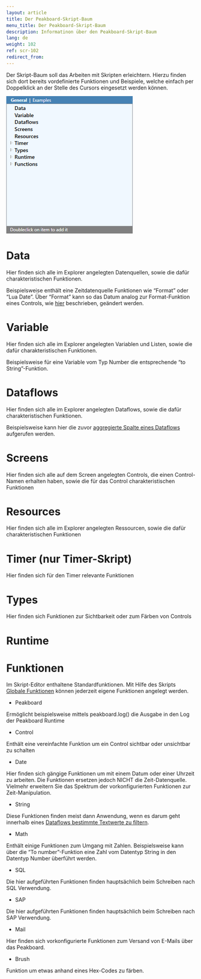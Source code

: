 ```yaml
---
layout: article
title: Der Peakboard-Skript-Baum
menu_title: Der Peakboard-Skript-Baum
description: Informatinon über den Peakboard-Skript-Baum
lang: de
weight: 102
ref: scr-102
redirect_from:
---
```


Der Skript-Baum soll das Arbeiten mit Skripten erleichtern. Hierzu finden sich dort bereits vordefinierte Funktionen und Beispiele, welche einfach per Doppelklick an der Stelle des Cursors eingesetzt werden können.

![image01](/assets/images/scripting/tree/tree01.png)

# Data

Hier finden sich alle im Explorer angelegten Datenquellen, sowie die dafür charakteristischen Funktionen.

Beispielsweise enthält eine Zeitdatenquelle Funktionen wie “Format” oder “Lua Date”. Über “Format” kann so das Datum analog zur Format-Funktion eines Controls, wie [hier](/data_sources/de-datum-und-uhrzeit.html) beschrieben, geändert werden.

# Variable

Hier finden sich alle im Explorer angelegten Variablen und Listen, sowie die dafür charakteristischen Funktionen. 

Beispielsweise für eine Variable vom Typ Number die entsprechende “to String”-Funktion.

# Dataflows

Hier finden sich alle im Explorer angelegten Dataflows, sowie die dafür charakteristischen Funktionen.

Beispielsweise kann hier die zuvor [aggregierte Spalte eines Dataflows](/dataflows/de-daten-aggregerien.html) aufgerufen werden.

# Screens

Hier finden sich alle auf dem Screen angelegten Controls, die einen Control-Namen erhalten haben, sowie die für das Control charakteristischen Funktionen

# Resources

Hier finden sich alle im Explorer angelegten Ressourcen, sowie die dafür charakteristischen Funktionen

# Timer (nur Timer-Skript)

Hier finden sich für den Timer relevante Funktionen

# Types

Hier finden sich Funktionen zur Sichtbarkeit oder zum Färben von Controls

# Runtime

# Funktionen

Im Skript-Editor enthaltene Standardfunktionen. Mit Hilfe des Skripts [Globale Funktionen](/scripting/de-function.html) können jederzeit eigene Funktionen angelegt werden.

* Peakboard

Ermöglicht beispielsweise mittels peakboard.log() die Ausgabe in den Log der Peakboard Runtime

* Control

Enthält eine vereinfachte Funktion um ein Control sichtbar oder unsichtbar zu schalten

* Date

Hier finden sich gängige Funktionen um mit einem Datum oder einer Uhrzeit zu arbeiten. Die Funktionen ersetzen jedoch NICHT die Zeit-Datenquelle. Vielmehr erweitern Sie das Spektrum der vorkonfigurierten Funktionen zur Zeit-Manipulation. 

* String

Diese Funktionen finden meist dann Anwendung, wenn es darum geht innerhalb eines [Dataflows bestimmte Textwerte zu filtern](/dataflows/de-daten-filtern.html).

* Math

Enthält einige Funktionen zum Umgang mit Zahlen. Beispielsweise kann über die “To number”-Funktion eine Zahl vom Datentyp String in den Datentyp Number überführt werden.

* SQL

Die hier aufgeführten Funktionen finden hauptsächlich beim Schreiben nach SQL Verwendung. 

* SAP

Die hier aufgeführten Funktionen finden hauptsächlich beim Schreiben nach SAP Verwendung. 

* Mail

Hier finden sich vorkonfigurierte Funktionen zum Versand von E-Mails über das Peakboard.

* Brush

Funktion um etwas anhand eines Hex-Codes zu färben. 
